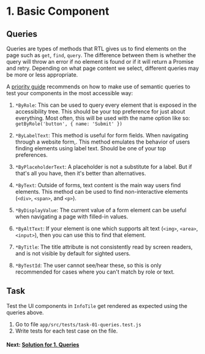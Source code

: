 # 1. Basic Component

## Queries

Queries are types of methods that RTL gives us to find elements on the page such as `get`, `find`, `query`. The difference between them is whether the query will throw an error if no element is found or if it will return a Promise and retry. Depending on what page content we select, different queries may be more or less appropriate.

A [priority guide](https://testing-library.com/docs/queries/about/#priority) recommends on how to make use of semantic queries to test your components in the most accessible way:

1. `*ByRole`: This can be used to query every element that is exposed in the accessibility tree. This should be your top preference for just about everything. Most often, this will be used with the name option like so: `getByRole('button', { name: 'Submit' })`

2. `*ByLabelText`: This method is useful for form fields. When navigating through a website form,. This method emulates the behavior of users finding elements using label text. Should be one of your top preferences.

3. `*ByPlaceholderText`: A placeholder is not a substitute for a label. But if that's all you have, then it's better than alternatives.

4. `*ByText`: Outside of forms, text content is the main way users find elements. This method can be used to find non-interactive elements (`<div>`, `<span>`, and `<p>`).

5. `*ByDisplayValue`: The current value of a form element can be useful when navigating a page with filled-in values.

6. `*ByAltText`: If your element is one which supports alt text (`<img>`, `<area>`, `<input>`), then you can use this to find that element.

7. `*ByTitle`: The title attribute is not consistently read by screen readers, and is not visible by default for sighted users.

8. `*ByTestId`: The user cannot see/hear these, so this is only recommended for cases where you can't match by role or text.

## Task

Test the UI components in `InfoTile` get rendered as expected using the queries above.

1. Go to file `app/src/tests/task-01-queries.test.js`
2. Write tests for each test case on the file.

#### Next: [Solution for 1. Queries](./SOLUTION.md)

